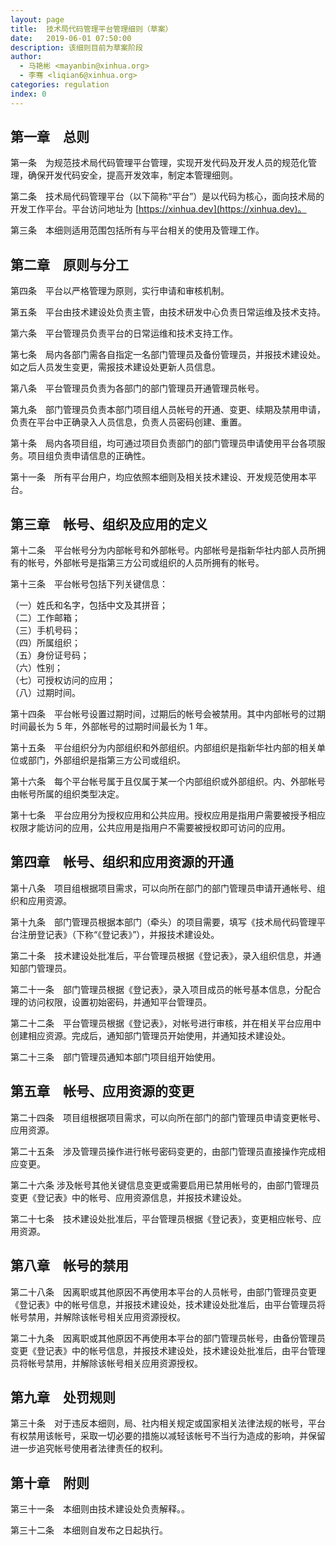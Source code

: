 ```yaml
---
layout: page
title:  技术局代码管理平台管理细则（草案）
date:   2019-06-01 07:50:00
description: 该细则目前为草案阶段
author: 
  - 马艳彬 <mayanbin@xinhua.org>
  - 李骞 <liqian6@xinhua.org>
categories: regulation
index: 0
---
```



## 第一章　总则

第一条　为规范技术局代码管理平台管理，实现开发代码及开发人员的规范化管理，确保开发代码安全，提高开发效率，制定本管理细则。

第二条　技术局代码管理平台（以下简称“平台”）是以代码为核心，面向技术局的开发工作平台。平台访问地址为 [https://xinhua.dev](https://xinhua.dev)。

第三条　本细则适用范围包括所有与平台相关的使用及管理工作。

## 第二章　原则与分工

第四条　平台以严格管理为原则，实行申请和审核机制。

第五条　平台由技术建设处负责主管，由技术研发中心负责日常运维及技术支持。

第六条　平台管理员负责平台的日常运维和技术支持工作。

第七条　局内各部门需各自指定一名部门管理员及备份管理员，并报技术建设处。如之后人员发生变更，需报技术建设处更新人员信息。

第八条　平台管理员负责为各部门的部门管理员开通管理员帐号。

第九条　部门管理员负责本部门项目组人员帐号的开通、变更、续期及禁用申请，负责在平台中正确录入人员信息，负责人员密码创建、重置。

第十条　局内各项目组，均可通过项目负责部门的部门管理员申请使用平台各项服务。项目组负责申请信息的正确性。

第十一条　所有平台用户，均应依照本细则及相关技术建设、开发规范使用本平台。


## 第三章　帐号、组织及应用的定义

第十二条　平台帐号分为内部帐号和外部帐号。内部帐号是指新华社内部人员所拥有的帐号，外部帐号是指第三方公司或组织的人员所拥有的帐号。

第十三条　平台帐号包括下列关键信息：

（一）姓氏和名字，包括中文及其拼音；<br>
（二）工作邮箱；<br>
（三）手机号码；<br>
（四）所属组织；<br>
（五）身份证号码；<br>
（六）性别；<br>
（七）可授权访问的应用；<br>
（八）过期时间。

第十四条　平台帐号设置过期时间，过期后的帐号会被禁用。其中内部帐号的过期时间最长为 5 年，外部帐号的过期时间最长为 1 年。

第十五条　平台组织分为内部组织和外部组织。内部组织是指新华社内部的相关单位或部门，外部组织是指第三方公司或组织。

第十六条　每个平台帐号属于且仅属于某一个内部组织或外部组织。内、外部帐号由帐号所属的组织类型决定。

第十七条　平台应用分为授权应用和公共应用。授权应用是指用户需要被授予相应权限才能访问的应用，公共应用是指用户不需要被授权即可访问的应用。


## 第四章　帐号、组织和应用资源的开通

第十八条　项目组根据项目需求，可以向所在部门的部门管理员申请开通帐号、组织和应用资源。

第十九条　部门管理员根据本部门（牵头）的项目需要，填写《技术局代码管理平台注册登记表》（下称“《登记表》”），并报技术建设处。

第二十条　技术建设处批准后，平台管理员根据《登记表》，录入组织信息，并通知部门管理员。

第二十一条　部门管理员根据《登记表》，录入项目成员的帐号基本信息，分配合理的访问权限，设置初始密码，并通知平台管理员。

第二十二条　平台管理员根据《登记表》，对帐号进行审核，并在相关平台应用中创建相应资源。完成后，通知部门管理员开始使用，并通知技术建设处。

第二十三条　部门管理员通知本部门项目组开始使用。


## 第五章　帐号、应用资源的变更

第二十四条　项目组根据项目需求，可以向所在部门的部门管理员申请变更帐号、应用资源。

第二十五条　涉及管理员操作进行帐号密码变更的，由部门管理员直接操作完成相应变更。

第二十六条  涉及帐号其他关键信息变更或需要启用已禁用帐号的，由部门管理员变更《登记表》中的帐号、应用资源信息，并报技术建设处。

第二十七条　技术建设处批准后，平台管理员根据《登记表》，变更相应帐号、应用资源。


## 第八章　帐号的禁用

第二十八条　因离职或其他原因不再使用本平台的人员帐号，由部门管理员变更《登记表》中的帐号信息，并报技术建设处，技术建设处批准后，由平台管理员将帐号禁用，并解除该帐号相关应用资源授权。

第二十九条　因离职或其他原因不再使用本平台的部门管理员帐号，由备份管理员变更《登记表》中的帐号信息，并报技术建设处，技术建设处批准后，由平台管理员将帐号禁用，并解除该帐号相关应用资源授权。


## 第九章　处罚规则

第三十条　对于违反本细则，局、社内相关规定或国家相关法律法规的帐号，平台有权禁用该帐号，采取一切必要的措施以减轻该帐号不当行为造成的影响，并保留进一步追究帐号使用者法律责任的权利。


## 第十章　附则

第三十一条　本细则由技术建设处负责解释。。

第三十二条　本细则自发布之日起执行。
